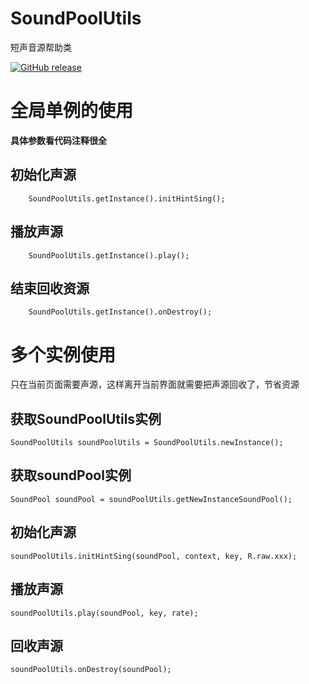 # SoundPoolUtils

短声音源帮助类

[![GitHub release](https://img.shields.io/badge/release-v1.0.2-green.svg)]()

# 全局单例的使用

**具体参数看代码注释很全**

## 初始化声源

```
    SoundPoolUtils.getInstance().initHintSing();
```

## 播放声源

```
    SoundPoolUtils.getInstance().play();
```

## 结束回收资源

```
    SoundPoolUtils.getInstance().onDestroy();
```

# 多个实例使用

只在当前页面需要声源，这样离开当前界面就需要把声源回收了，节省资源

## 获取SoundPoolUtils实例

```
SoundPoolUtils soundPoolUtils = SoundPoolUtils.newInstance();
```

## 获取soundPool实例

```
SoundPool soundPool = soundPoolUtils.getNewInstanceSoundPool();
```

## 初始化声源

```
soundPoolUtils.initHintSing(soundPool, context, key, R.raw.xxx);
```

## 播放声源

```
soundPoolUtils.play(soundPool, key, rate);
```

## 回收声源

```
soundPoolUtils.onDestroy(soundPool);
```